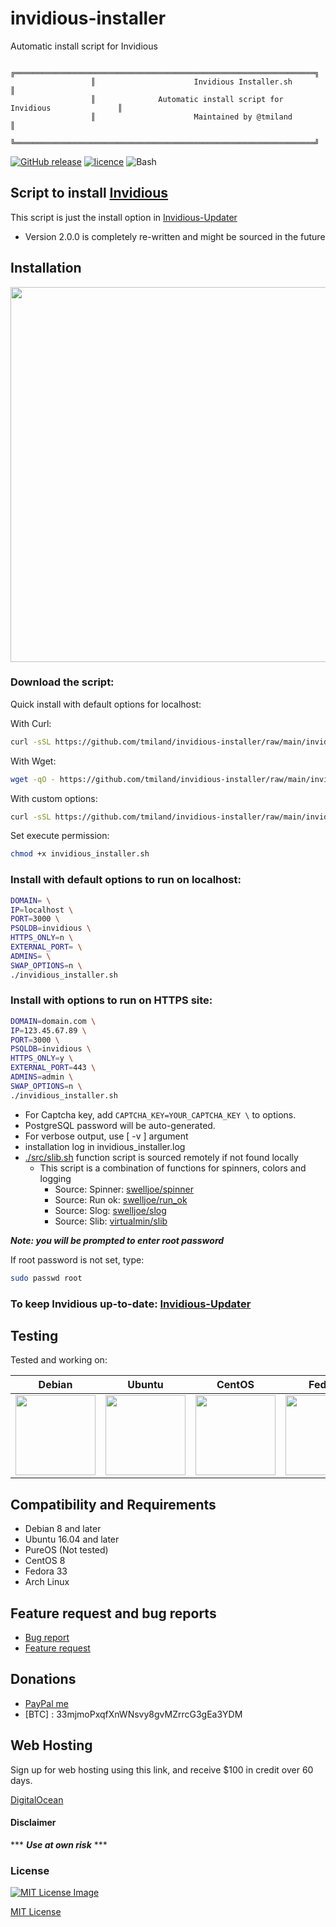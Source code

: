 # invidious-installer
Automatic install script for Invidious

```
                  ╔═══════════════════════════════════════════════════════════════════╗
                  ║                      Invidious Installer.sh                       ║
                  ║              Automatic install script for Invidious               ║
                  ║                      Maintained by @tmiland                       ║
                  ╚═══════════════════════════════════════════════════════════════════╝
```
[![GitHub release](https://img.shields.io/github/release/tmiland/invidious-installer.svg?style=for-the-badge)](https://github.com/tmiland/invidious-installer/releases)
[![licence](https://img.shields.io/github/license/tmiland/invidious-installer.svg?style=for-the-badge)](https://github.com/tmiland/invidious-installer/blob/master/LICENSE)
![Bash](https://img.shields.io/badge/Language-SH-4EAA25.svg?style=for-the-badge)

## Script to install [Invidious](https://github.com/iv-org/invidious)

This script is just the install option in [Invidious-Updater](https://github.com/tmiland/Invidious-Updater)
  - Version 2.0.0 is completely re-written and might be sourced in the future

## Installation

<p align="center">
  <img width="600" src="https://cdn.rawgit.com/tmiland/invidious-installer/main/img/invidious_installer.svg?sanitize=true">
</p>

### Download the script:

Quick install with default options for localhost:

With Curl:
```bash
curl -sSL https://github.com/tmiland/invidious-installer/raw/main/invidious_installer.sh | bash || exit 0
```
With Wget:
```bash
wget -qO - https://github.com/tmiland/invidious-installer/raw/main/invidious_installer.sh | bash || exit 0
```

With custom options:
```bash
curl -sSL https://github.com/tmiland/invidious-installer/raw/main/invidious_installer.sh
```
Set execute permission:
```bash
chmod +x invidious_installer.sh
```

### Install with default options to run on localhost:

```bash
DOMAIN= \
IP=localhost \
PORT=3000 \
PSQLDB=invidious \
HTTPS_ONLY=n \
EXTERNAL_PORT= \
ADMINS= \
SWAP_OPTIONS=n \
./invidious_installer.sh
```

### Install with options to run on HTTPS site:

```bash
DOMAIN=domain.com \
IP=123.45.67.89 \
PORT=3000 \
PSQLDB=invidious \
HTTPS_ONLY=y \
EXTERNAL_PORT=443 \
ADMINS=admin \
SWAP_OPTIONS=n \
./invidious_installer.sh
```

- For Captcha key, add `CAPTCHA_KEY=YOUR_CAPTCHA_KEY \` to options.
- PostgreSQL password will be auto-generated.
- For verbose output, use [ -v ] argument
- installation log in invidious_installer.log
- [./src/slib.sh](https://github.com/tmiland/invidious-installer/blob/main/src/slib.sh) function script is sourced remotely if not found locally
  - This script is a combination of functions for spinners, colors and logging
    - Source: Spinner: [swelljoe/spinner](https://github.com/swelljoe/spinner)
    - Source: Run ok: [swelljoe/run_ok](https://github.com/swelljoe/run_ok)
    - Source: Slog: [swelljoe/slog](https://github.com/swelljoe/slog)
    - Source: Slib: [virtualmin/slib](https://github.com/virtualmin/slib)

***Note: you will be prompted to enter root password***

If root password is not set, type:

```bash
sudo passwd root
```

### To keep Invidious up-to-date: [Invidious-Updater](https://github.com/tmiland/Invidious-Updater)

## Testing

Tested and working on:

| Debian | Ubuntu | CentOS | Fedora | Arch | PureOS |
| ------ | ------ | ------ | ------ | ------ | ------ |
| [<img src="https://raw.githubusercontent.com/tmiland/Invidious-Updater/master/img/os_icons/debian.svg?sanitize=true" height="128" width="128">](https://raw.githubusercontent.com/tmiland/Invidious-Updater/master/img/os_icons/debian.svg?sanitize=true) | [<img src="https://raw.githubusercontent.com/tmiland/Invidious-Updater/master/img/os_icons/ubuntu.svg?sanitize=true" height="128" width="128">](https://raw.githubusercontent.com/tmiland/Invidious-Updater/master/img/os_icons/ubuntu.svg?sanitize=true) | [<img src="https://raw.githubusercontent.com/tmiland/Invidious-Updater/master/img/os_icons/cent-os.svg?sanitize=true" height="128" width="128">](https://raw.githubusercontent.com/tmiland/Invidious-Updater/master/img/os_icons/cent-os.svg?sanitize=true) | [<img src="https://raw.githubusercontent.com/tmiland/Invidious-Updater/master/img/os_icons/fedora.svg?sanitize=true" height="128" width="128">](https://raw.githubusercontent.com/tmiland/Invidious-Updater/master/img/os_icons/fedora.svg?sanitize=true) | [<img src="https://raw.githubusercontent.com/tmiland/Invidious-Updater/master/img/os_icons/arch.svg?sanitize=true" height="128" width="128">](https://raw.githubusercontent.com/tmiland/Invidious-Updater/master/img/os_icons/arch.svg?sanitize=true) | [<img src="https://raw.githubusercontent.com/tmiland/Invidious-Updater/master/img/os_icons/pureos.svg?sanitize=true" height="128" width="128">](https://raw.githubusercontent.com/tmiland/Invidious-Updater/master/img/os_icons/pureos.svg?sanitize=true)

## Compatibility and Requirements

* Debian 8 and later
* Ubuntu 16.04 and later
* PureOS (Not tested)
* CentOS 8
* Fedora 33
* Arch Linux

## Feature request and bug reports
- [Bug report](https://github.com/tmiland/Invidious-Updater/issues/new?assignees=tmiland&labels=bug&template=bug_report.md&title=Bug-report:)
- [Feature request](https://github.com/tmiland/Invidious-Updater/issues/new?assignees=tmiland&labels=enhancement&template=feature_request.md&title=Feature-request:)

## Donations 
- [PayPal me](https://paypal.me/milanddata)
- [BTC] : 33mjmoPxqfXnWNsvy8gvMZrrcG3gEa3YDM

## Web Hosting

Sign up for web hosting using this link, and receive $100 in credit over 60 days.

[DigitalOcean](https://m.do.co/c/f1f2b475fca0)

#### Disclaimer 

*** ***Use at own risk*** ***

### License

[![MIT License Image](https://upload.wikimedia.org/wikipedia/commons/thumb/0/0c/MIT_logo.svg/220px-MIT_logo.svg.png)](https://github.com/tmiland/invidious-installer/blob/master/LICENSE)

[MIT License](https://github.com/tmiland/invidious-installer/blob/master/LICENSE)